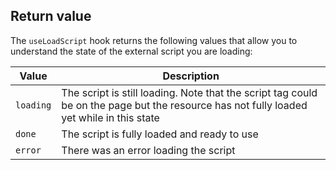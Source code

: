 ## Return value

The `useLoadScript` hook returns the following values that allow you to understand the state of the external script you are loading:

| Value     | Description                                                                                                                              |
| --------- | ---------------------------------------------------------------------------------------------------------------------------------------- |
| `loading` | The script is still loading. Note that the script tag could be on the page but the resource has not fully loaded yet while in this state |
| `done`    | The script is fully loaded and ready to use                                                                                              |
| `error`   | There was an error loading the script                                                                                                    |
